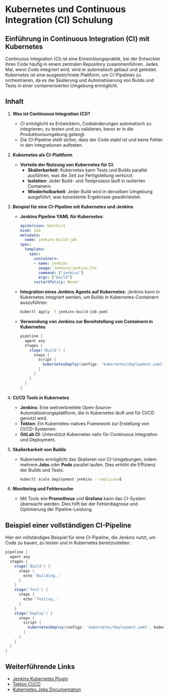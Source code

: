 
# Kubernetes und Continuous Integration (CI) Schulung

## Einführung in Continuous Integration (CI) mit Kubernetes

Continuous Integration (CI) ist eine Entwicklungspraktik, bei der Entwickler ihren Code häufig in einem zentralen Repository zusammenführen. Jedes Mal, wenn Code integriert wird, wird er automatisch gebaut und getestet. Kubernetes ist eine ausgezeichnete Plattform, um CI-Pipelines zu orchestrieren, da es die Skalierung und Automatisierung von Builds und Tests in einer containerisierten Umgebung ermöglicht.

## Inhalt

1. **Was ist Continuous Integration (CI)?**
    - CI ermöglicht es Entwicklern, Codeänderungen automatisch zu integrieren, zu testen und zu validieren, bevor er in die Produktionsumgebung gelangt.
    - Die CI-Pipeline stellt sicher, dass der Code stabil ist und keine Fehler in den Integrationen auftreten.

2. **Kubernetes als CI-Plattform**
    - **Vorteile der Nutzung von Kubernetes für CI**:
      - **Skalierbarkeit**: Kubernetes kann Tests und Builds parallel ausführen, was die Zeit zur Fertigstellung verkürzt.
      - **Isolation**: Jeder Build- und Testprozess läuft in isolierten Containern.
      - **Wiederholbarkeit**: Jeder Build wird in derselben Umgebung ausgeführt, was konsistente Ergebnisse gewährleistet.

3. **Beispiel für eine CI-Pipeline mit Kubernetes und Jenkins**
    - **Jenkins Pipeline YAML für Kubernetes**:
      ```yaml
      apiVersion: batch/v1
      kind: Job
      metadata:
        name: jenkins-build-job
      spec:
        template:
          spec:
            containers:
            - name: jenkins
              image: jenkins/jenkins:lts
              command: ["jenkins"]
              args: ["build"]
            restartPolicy: Never
      ```

    - **Integration eines Jenkins Agents auf Kubernetes**:
      Jenkins kann in Kubernetes integriert werden, um Builds in Kubernetes-Containern auszuführen:
      ```bash
      kubectl apply -f jenkins-build-job.yaml
      ```

    - **Verwendung von Jenkins zur Bereitstellung von Containern in Kubernetes**:
      ```groovy
      pipeline {
        agent any
        stages {
          stage('Build') {
            steps {
              script {
                kubernetesDeploy(configs: 'kubernetes/deployment.yaml', kubeconfigId: 'kube-config')
              }
            }
          }
        }
      }
      ```

4. **CI/CD Tools in Kubernetes**
    - **Jenkins**: Eine weitverbreitete Open-Source-Automatisierungsplattform, die in Kubernetes läuft und für CI/CD genutzt wird.
    - **Tekton**: Ein Kubernetes-natives Framework zur Erstellung von CI/CD-Systemen.
    - **GitLab CI**: Unterstützt Kubernetes nativ für Continuous Integration und Deployment.

5. **Skalierbarkeit von Builds**
    - Kubernetes ermöglicht das Skalieren von CI-Umgebungen, indem mehrere **Jobs** oder **Pods** parallel laufen. Dies erhöht die Effizienz der Builds und Tests:
      ```bash
      kubectl scale deployment jenkins --replicas=5
      ```

6. **Monitoring und Fehlersuche**
    - Mit Tools wie **Prometheus** und **Grafana** kann das CI-System überwacht werden. Dies hilft bei der Fehlerdiagnose und Optimierung der Pipeline-Leistung.

## Beispiel einer vollständigen CI-Pipeline
Hier ein vollständiges Beispiel für eine CI-Pipeline, die Jenkins nutzt, um Code zu bauen, zu testen und in Kubernetes bereitzustellen:
```groovy
pipeline {
  agent any
  stages {
    stage('Build') {
      steps {
        echo 'Building..'
      }
    }
    stage('Test') {
      steps {
        echo 'Testing..'
      }
    }
    stage('Deploy') {
      steps {
        script {
          kubernetesDeploy(configs: 'kubernetes/deployment.yaml', kubeconfigId: 'kube-config')
        }
      }
    }
  }
}
```

## Weiterführende Links

- [Jenkins Kubernetes Plugin](https://plugins.jenkins.io/kubernetes/)
- [Tekton CI/CD](https://tekton.dev/)
- [Kubernetes Jobs Documentation](https://kubernetes.io/docs/concepts/workloads/controllers/job/)

